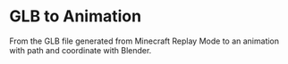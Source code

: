 # GLB to Animation
 From the GLB file generated from Minecraft Replay Mode to an animation with path and coordinate with Blender.
